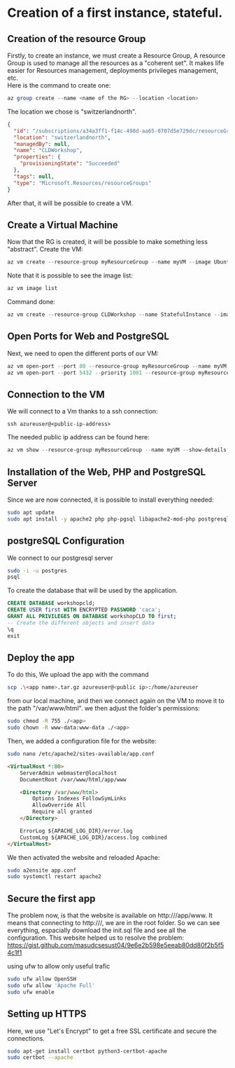 # Creation of a first instance, stateful.

## Creation of the resource Group
Firstly, to create an instance, we must create a Resource Group, A resource Group is used to manage all the resources as a "coherent set". It makes life easier for Resources management, deployments privileges management, etc.<br>
Here is the command to create one:
```PowerShell
az group create --name <name of the RG> --location <location>

```
The location we chose is "switzerlandnorth".
```JSON
{
  "id": "/subscriptions/a34a3ff1-f14c-498d-aa65-0707d5e729dc/resourceGroups/CLDWorkshop",
  "location": "switzerlandnorth",
  "managedBy": null,
  "name": "CLDWorkshop",
  "properties": {
    "provisioningState": "Succeeded"
  },
  "tags": null,
  "type": "Microsoft.Resources/resourceGroups"
}
```
After that, it will be possible to create a VM.
## Create a Virtual Machine
Now that the RG is created, it will be possible to make something less "abstract".
Create the VM:
```PowerShell
az vm create --resource-group myResourceGroup --name myVM --image UbuntuLTS --admin-username azureuser --generate-ssh-keys
```
Note that it is possible to see the image list:
```PowerShell
az vm image list
```
Command done:
```PowerShell
az vm create --resource-group CLDWorkshop --name StatefulInstance --image "Canonical:UbuntuServer:18.04-LTS:18.04.202401161" --admin-username azureuser --generate-ssh-keys
```

## Open Ports for Web and PostgreSQL
Next, we need to open the different ports of our VM:
```PowerShell
az vm open-port --port 80 --resource-group myResourceGroup --name myVM
az vm open-port --port 5432 --priority 1001 --resource-group myResourceGroup --name myVM
```

## Connection to the VM
We will connect to a Vm thanks to a ssh connection:
```PowerSHel
ssh azureuser@<public-ip-address>
```
The needed public ip address can be found here:
```PowerShell
az vm show --resource-group myResourceGroup --name myVM --show-details --query [publicIps] --output tsv
```
## Installation of the Web, PHP and PostgreSQL Server
Since we are now connected, it is possible to install everything needed:
```bash
sudo apt update
sudo apt install -y apache2 php php-pgsql libapache2-mod-php postgresql postgresql-contrib
```

## postgreSQL Configuration
We connect to our postgresql server
```bash
sudo -i -u postgres
psql
```

To create the database that will be used by the application.
```SQL
CREATE DATABASE workshopcld;
CREATE USER first WITH ENCRYPTED PASSWORD 'caca';
GRANT ALL PRIVILEGES ON DATABASE workshopCLD TO first;
-- Create the different objects and insert data
\q
exit

```

## Deploy the app
To do this, We upload the app with the command
```bash
scp .\<app name>.tar.gz azureuser@<public ip>:/home/azureuser
```
from our local machine, and then we connect again on the VM to move it to the path "/var/www/html".
we then adjust the folder's permissions:
```bash
sudo chmod -R 755 ./<app>
sudo chown -R www-data:www-data ./<app>
```
Then, we added a configuration file for the website:
```bash
sudo nano /etc/apache2/sites-available/app.conf
```
```html
<VirtualHost *:80>
    ServerAdmin webmaster@localhost
    DocumentRoot /var/www/html/app/www

    <Directory /var/www/html>
        Options Indexes FollowSymLinks
        AllowOverride All
        Require all granted
    </Directory>

    ErrorLog ${APACHE_LOG_DIR}/error.log
    CustomLog ${APACHE_LOG_DIR}/access.log combined
</VirtualHost>
```

We then activated the website and reloaded Apache:
```bash
sudo a2ensite app.conf
sudo systemctl restart apache2
```


## Secure the first app
The problem now, is that the website is available on http://<ip>/app/www. It means that connecting to http://<ip>/, we are in the root folder. So we can see everything, espacially download the init.sql file and see all the configuration.
This website helped us to resolve the problem:
https://gist.github.com/masudcsesust04/9e6e2b598e5eeab80dd80f2b5f54c1f1



using ufw to allow only useful trafic
```bash
sudo ufw allow OpenSSH
sudo ufw allow 'Apache Full'
sudo ufw enable
```

## Setting up HTTPS
Here, we use "Let's Encrypt" to get a free SSL certificate and secure the connections.

```bash
sudo apt-get install certbot python3-certbot-apache
sudo certbot --apache

```

